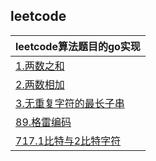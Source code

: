 ## leetcode
|leetcode算法题目的go实现|
|---|
|[1.两数之和](/1.两数之和/main.go)|
|[2.两数相加](/2.两数相加/main.go)|
|[3.无重复字符的最长子串](/3.无重复字符的最长子串/main.go)|
|[89.格雷编码](/89.格雷编码/main.go)|
|[717.1比特与2比特字符](/717.1比特与2比特字符/main.go)|

